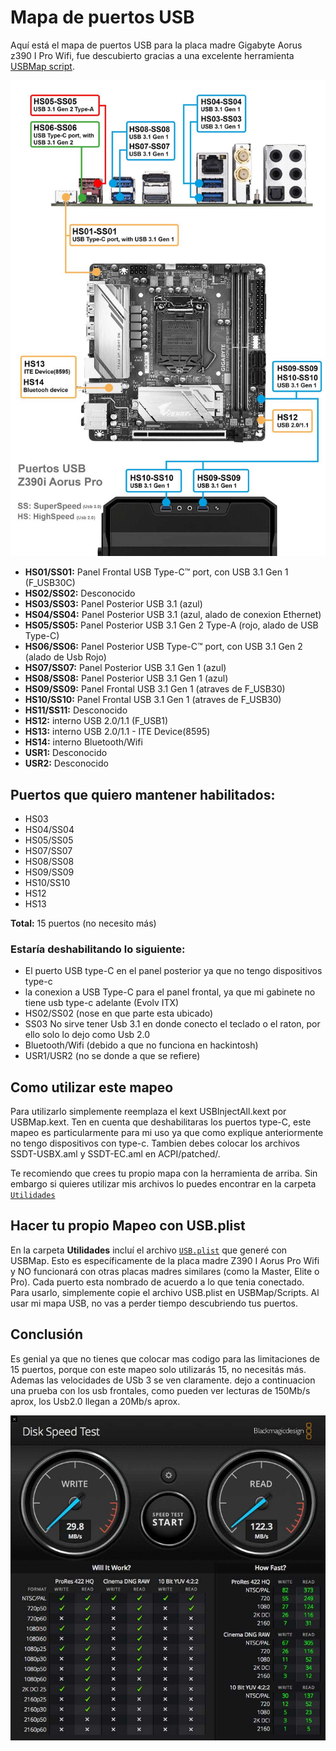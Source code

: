 # Mapa de puertos USB

Aquí está el mapa de puertos USB para la placa madre Gigabyte Aorus z390 I Pro Wifi, fue descubierto gracias a una excelente herramienta [USBMap script](https://github.com/corpnewt/USBMap).

![Mis puertos](images/portsusb.jpg)


 * **HS01/SS01:** Panel Frontal USB Type-C™ port, con USB 3.1 Gen 1 (F_USB30C)
 * **HS02/SS02:** Desconocido
 * **HS03/SS03:** Panel Posterior USB 3.1 (azul)
 * **HS04/SS04:** Panel Posterior USB 3.1 (azul, alado de conexion Ethernet)
 * **HS05/SS05:** Panel Posterior USB 3.1 Gen 2 Type-A (rojo, alado de USB Type-C)
 * **HS06/SS06:** Panel Posterior USB Type-C™ port, con USB 3.1 Gen 2 (alado de Usb Rojo)
 * **HS07/SS07:** Panel Posterior USB 3.1 Gen 1 (azul)
 * **HS08/SS08:** Panel Posterior USB 3.1 Gen 1 (azul)
 * **HS09/SS09:** Panel Frontal USB 3.1 Gen 1 (atraves de F_USB30)
 * **HS10/SS10:** Panel Frontal USB 3.1 Gen 1 (atraves de F_USB30)
 * **HS11/SS11:** Desconocido
 * **HS12:** interno USB 2.0/1.1 (F_USB1)
 * **HS13:** interno USB 2.0/1.1 - ITE Device(8595)
 * **HS14:** interno Bluetooth/Wifi
 * **USR1:** Desconocido
 * **USR2:** Desconocido

## Puertos que quiero mantener habilitados:
 * HS03
 * HS04/SS04
 * HS05/SS05
 * HS07/SS07
 * HS08/SS08
 * HS09/SS09
 * HS10/SS10
 * HS12
 * HS13
 
**Total:** 15 puertos (no necesito más)

### Estaría deshabilitando lo siguiente: ###
 * El puerto USB type-C en el panel posterior ya que no tengo dispositivos type-c
 * la conexion a USB Type-C para el panel frontal, ya que mi gabinete no tiene usb type-c adelante (Evolv ITX)
 * HS02/SS02 (nose en que parte esta ubicado)
 * SS03 No sirve tener Usb 3.1 en donde conecto el teclado o el raton, por ello solo lo dejo como Usb 2.0
 * Bluetooth/Wifi (debido a que no funciona en hackintosh)
 * USR1/USR2 (no se donde a que se refiere)

## Como utilizar este mapeo

Para utilizarlo simplemente reemplaza el kext USBInjectAll.kext por USBMap.kext. Ten en cuenta que deshabilitaras los puertos type-C, este mapeo es particularmente para mi uso ya que como explique anteriormente no tengo dispositivos con type-c. Tambien debes colocar los archivos SSDT-USBX.aml y SSDT-EC.aml en ACPI/patched/.

Te recomiendo que crees tu propio mapa con la herramienta de arriba. Sin embargo si quieres utilizar mis archivos lo puedes encontrar en la carpeta [`Utilidades`](Utilidades/)

## Hacer tu propio Mapeo con **USB.plist**

En la carpeta **Utilidades** incluí el archivo [`USB.plist`](Utilidades/USB.plist) que generé con USBMap. Esto es específicamente de la placa madre Z390 I Aorus Pro Wifi y NO funcionará con otras placas madres similares (como la Master, Elite o Pro). Cada puerto esta nombrado de acuerdo a lo que tenia conectado. Para usarlo, simplemente copie el archivo  USB.plist en USBMap/Scripts. Al usar mi mapa USB, no vas a perder tiempo descubriendo tus puertos.

## Conclusión
Es genial ya que no tienes que colocar mas codigo para las limitaciones de 15 puertos, porque con este mapeo solo utilizarás 15, no necesitás más. Ademas las velocidades de USb 3 se ven claramente. dejo a continuacion una prueba con los usb frontales, como pueden ver lecturas de 150Mb/s aprox, los Usb2.0 llegan a 20Mb/s aprox. 

![pruebas usb3](images/pruebasusb.jpg)

